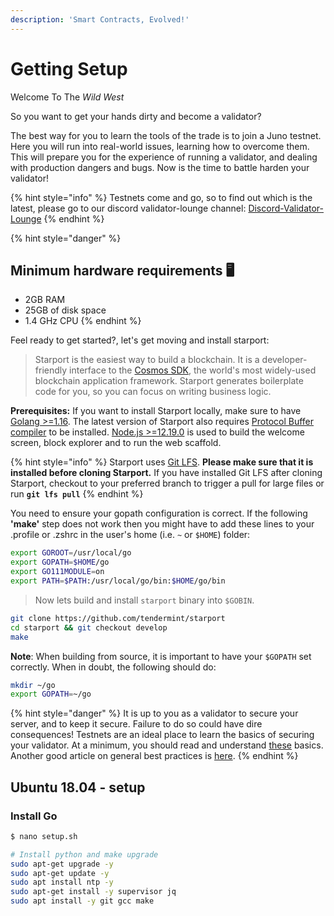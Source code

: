 ```yaml
---
description: 'Smart Contracts, Evolved!'
---
```


# Getting Setup

Welcome To The _Wild West_

So you want to get your hands dirty and become a validator?

The best way for you to learn the tools of the trade is to join a Juno testnet. Here you will run into real-world issues, learning how to overcome them. This will prepare you for the experience of running a validator, and dealing with production dangers and bugs. Now is the time to battle harden your validator!

{% hint style="info" %}
Testnets come and go, so to find out which is the latest, please go to our discord validator-lounge channel: [Discord-Validator-Lounge](https://discord.gg/QcWPfK4gJ2%20)
{% endhint %}

{% hint style="danger" %}
## Minimum hardware requirements 🖥

* 2GB RAM
* 25GB of disk space
* 1.4 GHz CPU
{% endhint %}

Feel ready to get started?, let's get moving and install starport:

> Starport is the easiest way to build a blockchain. It is a developer-friendly interface to the [Cosmos SDK](https://github.com/cosmos/cosmos-sdk), the world's most widely-used blockchain application framework. Starport generates boilerplate code for you, so you can focus on writing business logic.

**Prerequisites:** If you want to install Starport locally, make sure to have [Golang &gt;=1.16](https://golang.org/). The latest version of Starport also requires [Protocol Buffer compiler](https://grpc.io/docs/protoc-installation/) to be installed. [Node.js &gt;=12.19.0](https://nodejs.org/) is used to build the welcome screen, block explorer and to run the web scaffold.

{% hint style="info" %}
Starport uses [Git LFS](https://git-lfs.github.com/). **Please make sure that it is installed before cloning Starport.** If you have installed Git LFS after cloning Starport, checkout to your preferred branch to trigger a pull for large files or run **`git lfs pull`**
{% endhint %}

You need to ensure your gopath configuration is correct. If the following **'make'** step does not work then you might have to add these lines to your .profile or .zshrc in the user's home \(i.e. `~` or `$HOME`\) folder:

```bash
export GOROOT=/usr/local/go
export GOPATH=$HOME/go
export GO111MODULE=on
export PATH=$PATH:/usr/local/go/bin:$HOME/go/bin
```

> Now lets build and install `starport` binary into `$GOBIN`.

```bash
git clone https://github.com/tendermint/starport
cd starport && git checkout develop
make
```

**Note**: When building from source, it is important to have your `$GOPATH` set correctly. When in doubt, the following should do:

```bash
mkdir ~/go
export GOPATH=~/go
```

{% hint style="danger" %}
It is up to you as a validator to secure your server, and to keep it secure. Failure to do so could have dire consequences! Testnets are an ideal place to learn the basics of securing your validator. At a minimum, you should read and understand [these](https://hub.cosmos.network/main/validators/security.html) basics. Another good article on general best practices is [here](https://www.digitalocean.com/community/tutorials/recommended-security-measures-to-protect-your-servers).
{% endhint %}

## Ubuntu 18.04 - setup

### Install Go

```bash
$ nano setup.sh
```

```bash
# Install python and make upgrade
sudo apt-get upgrade -y
sudo apt-get update -y
sudo apt install ntp -y
sudo apt-get install -y supervisor jq
sudo apt install -y git gcc make
```

